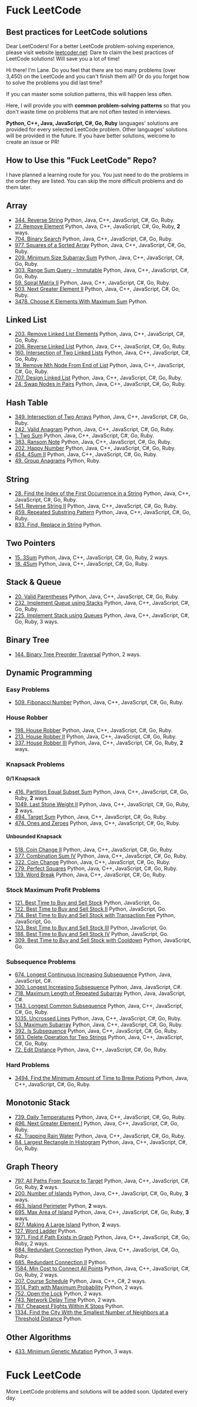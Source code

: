 # Fuck LeetCode

## Best practices for LeetCode solutions

Dear LeetCoders! For a better LeetCode problem-solving experience, please visit website [leetcoder.net](https://leetcoder.net): Dare to claim the best practices of LeetCode solutions! Will save you a lot of time!

Hi there! I'm Lane.
Do you feel that there are too many problems (over 3,450) on the LeetCode and you can't finish them all?
Or do you forget how to solve the problems you did last time?

If you can master some solution patterns, this will happen less often.

Here, I will provide you with **common problem-solving patterns** so that you don't waste time on problems that are not often tested in interviews.

**Python, C++, Java, JavaScript, C#, Go, Ruby** languages' solutions are provided for every selected LeetCode problem. Other languages' solutions will be provided in the future. If you have better solutions, welcome to create an issue or PR!

## How to Use this "Fuck LeetCode" Repo?

I have planned a learning route for you. You just need to do the problems in the order they are listed.
You can skip the more difficult problems and do them later.

## Array
- [344. Reverse String](en/1-1000/344-reverse-string.md) Python, Java, C++, JavaScript, C#, Go, Ruby.
- [27. Remove Element](en/1-1000/27-remove-element.md) Python, Java, C++, JavaScript, C#, Go, Ruby, **2** ways.
- [704. Binary Search](en/1-1000/704-binary-search.md) Python, Java, C++, JavaScript, C#, Go, Ruby.
- [977. Squares of a Sorted Array](en/1-1000/977-squares-of-a-sorted-array.md) Python, Java, C++, JavaScript, C#, Go, Ruby.
- [209. Minimum Size Subarray Sum](en/1-1000/209-minimum-size-subarray-sum.md) Python, Java, C++, JavaScript, C#, Go, Ruby.
- [303. Range Sum Query - Immutable](en/1-1000/303-range-sum-query-immutable.md) Python, Java, C++, JavaScript, C#, Go, Ruby.
- [59. Spiral Matrix II](en/1-1000/59-spiral-matrix-ii.md) Python, Java, C++, JavaScript, C#, Go, Ruby.
- [503. Next Greater Element II](en/1-1000/503-next-greater-element-ii.md) Python, Java, C++, JavaScript, C#, Go, Ruby.
- [3478. Choose K Elements With Maximum Sum](https://leetcoder.net/en/leetcode/3478-choose-k-elements-with-maximum-sum) Python.

## Linked List
- [203. Remove Linked List Elements](en/1-1000/203-remove-linked-list-elements.md) Python, Java, C++, JavaScript, C#, Go, Ruby.
- [206. Reverse Linked List](en/1-1000/206-reverse-linked-list.md) Python, Java, C++, JavaScript, C#, Go, Ruby.
- [160. Intersection of Two Linked Lists](en/1-1000/160-intersection-of-two-linked-lists.md) Python, Java, C++, JavaScript, C#, Go, Ruby.
- [19. Remove Nth Node From End of List](en/1-1000/19-remove-nth-node-from-end-of-list.md) Python, Java, C++, JavaScript, C#, Go, Ruby.
- [707. Design Linked List](en/1-1000/707-design-linked-list.md) Python, Java, C++, JavaScript, C#, Go, Ruby.
- [24. Swap Nodes in Pairs](en/1-1000/24-swap-nodes-in-pairs.md) Python, Java, C++, JavaScript, C#, Go, Ruby.

## Hash Table
- [349. Intersection of Two Arrays](en/1-1000/349-intersection-of-two-arrays.md) Python, Java, C++, JavaScript, C#, Go, Ruby.
- [242. Valid Anagram](en/1-1000/242-valid-anagram.md) Python, Java, C++, JavaScript, C#, Go, Ruby.
- [1. Two Sum](en/1-1000/1-two-sum.md) Python, Java, C++, JavaScript, C#, Go, Ruby.
- [383. Ransom Note](en/1-1000/383-ransom-note.md) Python, Java, C++, JavaScript, C#, Go, Ruby.
- [202. Happy Number](en/1-1000/202-happy-number.md) Python, Java, C++, JavaScript, C#, Go, Ruby.
- [454. 4Sum II](en/1-1000/454-4sum-ii.md) Python, Java, C++, JavaScript, C#, Go, Ruby.
- [49. Group Anagrams](https://leetcoder.net/en/leetcode/49-group-anagrams) Python, Ruby.

## String
- [28. Find the Index of the First Occurrence in a String](en/1-1000/28-find-the-index-of-the-first-occurrence-in-a-string.md) Python, Java, C++, JavaScript, C#, Go, Ruby.
- [541. Reverse String II](en/1-1000/541-reverse-string-ii.md) Python, Java, C++, JavaScript, C#, Go, Ruby.
- [459. Repeated Substring Pattern](en/1-1000/459-repeated-substring-pattern.md) Python, Java, C++, JavaScript, C#, Go, Ruby.
- [833. Find, Replace in String](https://leetcoder.net/en/leetcode/833-find-and-replace-in-string) Python.

## Two Pointers
- [15. 3Sum](en/1-1000/15-3sum.md) Python, Java, C++, JavaScript, C#, Go, Ruby, 2 ways.
- [18. 4Sum](en/1-1000/18-4sum.md) Python, Java, C++, JavaScript, C#, Go, Ruby.

## Stack & Queue
- [20. Valid Parentheses](en/1-1000/20-valid-parentheses.md) Python, Java, C++, JavaScript, C#, Go, Ruby.
- [232. Implement Queue using Stacks](en/1-1000/232-implement-queue-using-stacks.md) Python, Java, C++, JavaScript, C#, Go, Ruby.
- [225. Implement Stack using Queues](en/1-1000/225-implement-stack-using-queues.md) Python, Java, C++, JavaScript, C#, Go, Ruby, 3 ways.

## Binary Tree
- [144. Binary Tree Preorder Traversal](en/1-1000/144-binary-tree-preorder-traversal.md) Python, 2 ways.

## Dynamic Programming
### Easy Problems
- [509. Fibonacci Number](en/1-1000/509-fibonacci-number.md) Python, Java, C++, JavaScript, C#, Go, Ruby.

### House Robber
- [198. House Robber](en/1-1000/198-house-robber.md) Python, Java, C++, JavaScript, C#, Go, Ruby.
- [213. House Robber II](en/1-1000/213-house-robber-ii.md) Python, Java, C++, JavaScript, C#, Go, Ruby.
- [337. House Robber III](en/1-1000/337-house-robber-iii.md) Python, Java, C++, JavaScript, C#, Go, Ruby, **2** ways.

### Knapsack Problems
#### 0/1 Knapsack
- [416. Partition Equal Subset Sum](en/1-1000/416-partition-equal-subset-sum.md) Python, Java, C++, JavaScript, C#, Go, Ruby, **2** ways.
- [1049. Last Stone Weight II](en/1001-2000/1049-last-stone-weight-ii.md) Python, Java, C++, JavaScript, C#, Go, Ruby, **2** ways.
- [494. Target Sum](en/1-1000/494-target-sum.md) Python, Java, C++, JavaScript, C#, Go, Ruby.
- [474. Ones and Zeroes](en/1-1000/474-ones-and-zeroes.md) Python, Java, C++, JavaScript, C#, Go, Ruby.

#### Unbounded Knapsack
- [518. Coin Change II](en/1-1000/518-coin-change-ii.md) Python, Java, C++, JavaScript, C#, Go, Ruby.
- [377. Combination Sum IV](en/1-1000/377-combination-sum-iv.md) Python, Java, C++, JavaScript, C#, Go, Ruby.
- [322. Coin Change](en/1-1000/322-coin-change.md) Python, Java, C++, JavaScript, C#, Go, Ruby.
- [279. Perfect Squares](en/1-1000/279-perfect-squares.md) Python, Java, C++, JavaScript, C#, Go, Ruby.
- [139. Word Break](en/1-1000/139-word-break.md) Python, Java, C++, JavaScript, C#, Go, Ruby.

### Stock Maximum Profit Problems
- [121. Best Time to Buy and Sell Stock](en/1-1000/121-best-time-to-buy-and-sell-stock.md) Python, JavaScript, Go.
- [122. Best Time to Buy and Sell Stock II](en/1-1000/122-best-time-to-buy-and-sell-stock-ii.md) Python, JavaScript, Go.
- [714. Best Time to Buy and Sell Stock with Transaction Fee](en/1-1000/714-best-time-to-buy-and-sell-stock-with-transaction-fee.md) Python, JavaScript, Go.
- [123. Best Time to Buy and Sell Stock III](en/1-1000/123-best-time-to-buy-and-sell-stock-iii.md) Python, JavaScript, Go.
- [188. Best Time to Buy and Sell Stock IV](en/1-1000/188-best-time-to-buy-and-sell-stock-iv.md) Python, JavaScript, Go.
- [309. Best Time to Buy and Sell Stock with Cooldown](en/1-1000/309-best-time-to-buy-and-sell-stock-with-cooldown.md) Python, JavaScript, Go.

### Subsequence Problems
- [674. Longest Continuous Increasing Subsequence](en/1-1000/674-longest-continuous-increasing-subsequence.md) Python, Java, JavaScript, C#.
- [300. Longest Increasing Subsequence](en/1-1000/300-longest-increasing-subsequence.md) Python, Java, JavaScript, C#.
- [718. Maximum Length of Repeated Subarray](en/1-1000/718-maximum-length-of-repeated-subarray.md) Python, Java, JavaScript, C#.
- [1143. Longest Common Subsequence](en/1001-2000/1143-longest-common-subsequence.md) Python, Java, C++, JavaScript, C#, Go, Ruby.
- [1035. Uncrossed Lines](en/1001-2000/1035-uncrossed-lines.md) Python, Java, C++, JavaScript, C#, Go, Ruby.
- [53. Maximum Subarray](en/1-1000/53-maximum-subarray.md) Python, Java, C++, JavaScript, C#, Go, Ruby.
- [392. Is Subsequence](en/1-1000/392-is-subsequence.md) Python, Java, C++, JavaScript, C#, Go, Ruby.
- [583. Delete Operation for Two Strings](en/1-1000/583-delete-operation-for-two-strings.md) Python, Java, C++, JavaScript, C#, Go, Ruby.
- [72. Edit Distance](en/1-1000/72-edit-distance.md) Python, Java, C++, JavaScript, C#, Go, Ruby.

### Hard Problems
- [3494. Find the Minimum Amount of Time to Brew Potions](https://leetcoder.net/en/leetcode/3494-find-the-minimum-amount-of-time-to-brew-potions) Python, Java, C++, JavaScript, C#, Go, Ruby.

## Monotonic Stack
- [739. Daily Temperatures](en/1-1000/739-daily-temperatures.md) Python, Java, C++, JavaScript, C#, Go, Ruby.
- [496. Next Greater Element I](en/1-1000/496-next-greater-element-i.md) Python, Java, C++, JavaScript, C#, Go, Ruby.
- [42. Trapping Rain Water](en/1-1000/42-trapping-rain-water.md) Python, Java, C++, JavaScript, C#, Go, Ruby.
- [84. Largest Rectangle in Histogram](en/1-1000/84-largest-rectangle-in-histogram.md) Python, Java, C++, JavaScript, C#, Go, Ruby.

## Graph Theory
- [797. All Paths From Source to Target](en/1-1000/797-all-paths-from-source-to-target.md) Python, Java, C++, JavaScript, C#, Go, Ruby, **2** ways.
- [200. Number of Islands](en/1-1000/200-number-of-islands.md) Python, Java, C++, JavaScript, C#, Go, Ruby, **3** ways.
- [463. Island Perimeter](en/1-1000/463-island-perimeter.md) Python, **2** ways.
- [695. Max Area of Island](en/1-1000/695-max-area-of-island.md) Python, Java, C++, JavaScript, C#, Go, Ruby, **3** ways.
- [827. Making A Large Island](en/1-1000/827-making-a-large-island.md) Python, **2** ways.
- [127. Word Ladder](en/1-1000/127-word-ladder.md) Python.
- [1971. Find if Path Exists in Graph](en/1001-2000/1971-find-if-path-exists-in-graph.md) Python, Java, C++, JavaScript, C#, Go, Ruby, 2 ways.
- [684. Redundant Connection](en/1-1000/684-redundant-connection.md) Python, Java, C++, JavaScript, C#, Go, Ruby.
- [685. Redundant Connection II](en/1-1000/685-redundant-connection-ii.md) Python.
- [1584. Min Cost to Connect All Points](en/1001-2000/1584-min-cost-to-connect-all-points.md) Python, Java, C++, JavaScript, C#, Go, Ruby, 2 ways.
- [207. Course Schedule](en/1-1000/207-course-schedule.md) Python, Java, C++, C#, 2 ways.
- [1514. Path with Maximum Probability](en/1001-2000/1514-path-with-maximum-probability.md) Python, 2 ways.
- [752. Open the Lock](en/1-1000/752-open-the-lock.md) Python, 2 ways.
- [743. Network Delay Time](en/1-1000/743-network-delay-time.md) Python, 2 ways.
- [787. Cheapest Flights Within K Stops](en/1-1000/787-cheapest-flights-within-k-stops.md) Python.
- [1334. Find the City With the Smallest Number of Neighbors at a Threshold Distance](en/1001-2000/1334-find-the-city-with-the-smallest-number-of-neighbors-at-a-threshold-distance.md) Python.

## Other Algorithms
- [433. Minimum Genetic Mutation](en/1-1000/433-minimum-genetic-mutation.md) Python, 3 ways.

# Fuck LeetCode

More LeetCode problems and solutions will be added soon. Updated every day. 
